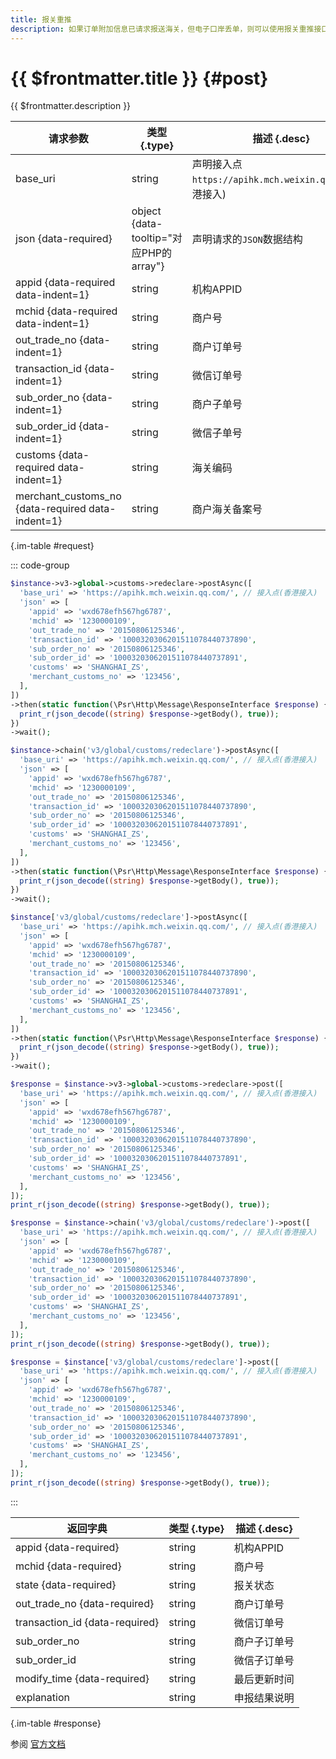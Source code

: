 ```yaml
---
title: 报关重推
description: 如果订单附加信息已请求报送海关，但电子口岸丢单，则可以使用报关重推接口重新向海关推送（订单附加信息的state必须为SUCCESS或者EXCEPT）。
---
```


# {{ $frontmatter.title }} {#post}

{{ $frontmatter.description }}

| 请求参数 | 类型 {.type} | 描述 {.desc}
| --- | --- | ---
| base_uri | string | 声明接入点`https://apihk.mch.weixin.qq.com/`(香港接入)
| json {data-required} | object {data-tooltip="对应PHP的array"} | 声明请求的`JSON`数据结构
| appid {data-required data-indent=1} | string | 机构APPID
| mchid {data-required data-indent=1} | string | 商户号
| out_trade_no {data-indent=1} | string | 商户订单号
| transaction_id {data-indent=1} | string | 微信订单号
| sub_order_no {data-indent=1} | string | 商户子单号
| sub_order_id {data-indent=1} | string | 微信子单号
| customs {data-required data-indent=1} | string | 海关编码
| merchant_customs_no {data-required data-indent=1} | string | 商户海关备案号

{.im-table #request}

::: code-group

```php [异步纯链式]
$instance->v3->global->customs->redeclare->postAsync([
  'base_uri' => 'https://apihk.mch.weixin.qq.com/', // 接入点(香港接入)
  'json' => [
    'appid' => 'wxd678efh567hg6787',
    'mchid' => '1230000109',
    'out_trade_no' => '20150806125346',
    'transaction_id' => '1000320306201511078440737890',
    'sub_order_no' => '20150806125346',
    'sub_order_id' => '1000320306201511078440737891',
    'customs' => 'SHANGHAI_ZS',
    'merchant_customs_no' => '123456',
  ],
])
->then(static function(\Psr\Http\Message\ResponseInterface $response) {
  print_r(json_decode((string) $response->getBody(), true));
})
->wait();
```

```php [异步声明式]
$instance->chain('v3/global/customs/redeclare')->postAsync([
  'base_uri' => 'https://apihk.mch.weixin.qq.com/', // 接入点(香港接入)
  'json' => [
    'appid' => 'wxd678efh567hg6787',
    'mchid' => '1230000109',
    'out_trade_no' => '20150806125346',
    'transaction_id' => '1000320306201511078440737890',
    'sub_order_no' => '20150806125346',
    'sub_order_id' => '1000320306201511078440737891',
    'customs' => 'SHANGHAI_ZS',
    'merchant_customs_no' => '123456',
  ],
])
->then(static function(\Psr\Http\Message\ResponseInterface $response) {
  print_r(json_decode((string) $response->getBody(), true));
})
->wait();
```

```php [异步属性式]
$instance['v3/global/customs/redeclare']->postAsync([
  'base_uri' => 'https://apihk.mch.weixin.qq.com/', // 接入点(香港接入)
  'json' => [
    'appid' => 'wxd678efh567hg6787',
    'mchid' => '1230000109',
    'out_trade_no' => '20150806125346',
    'transaction_id' => '1000320306201511078440737890',
    'sub_order_no' => '20150806125346',
    'sub_order_id' => '1000320306201511078440737891',
    'customs' => 'SHANGHAI_ZS',
    'merchant_customs_no' => '123456',
  ],
])
->then(static function(\Psr\Http\Message\ResponseInterface $response) {
  print_r(json_decode((string) $response->getBody(), true));
})
->wait();
```

```php [同步纯链式]
$response = $instance->v3->global->customs->redeclare->post([
  'base_uri' => 'https://apihk.mch.weixin.qq.com/', // 接入点(香港接入)
  'json' => [
    'appid' => 'wxd678efh567hg6787',
    'mchid' => '1230000109',
    'out_trade_no' => '20150806125346',
    'transaction_id' => '1000320306201511078440737890',
    'sub_order_no' => '20150806125346',
    'sub_order_id' => '1000320306201511078440737891',
    'customs' => 'SHANGHAI_ZS',
    'merchant_customs_no' => '123456',
  ],
]);
print_r(json_decode((string) $response->getBody(), true));
```

```php [同步声明式]
$response = $instance->chain('v3/global/customs/redeclare')->post([
  'base_uri' => 'https://apihk.mch.weixin.qq.com/', // 接入点(香港接入)
  'json' => [
    'appid' => 'wxd678efh567hg6787',
    'mchid' => '1230000109',
    'out_trade_no' => '20150806125346',
    'transaction_id' => '1000320306201511078440737890',
    'sub_order_no' => '20150806125346',
    'sub_order_id' => '1000320306201511078440737891',
    'customs' => 'SHANGHAI_ZS',
    'merchant_customs_no' => '123456',
  ],
]);
print_r(json_decode((string) $response->getBody(), true));
```

```php [同步属性式]
$response = $instance['v3/global/customs/redeclare']->post([
  'base_uri' => 'https://apihk.mch.weixin.qq.com/', // 接入点(香港接入)
  'json' => [
    'appid' => 'wxd678efh567hg6787',
    'mchid' => '1230000109',
    'out_trade_no' => '20150806125346',
    'transaction_id' => '1000320306201511078440737890',
    'sub_order_no' => '20150806125346',
    'sub_order_id' => '1000320306201511078440737891',
    'customs' => 'SHANGHAI_ZS',
    'merchant_customs_no' => '123456',
  ],
]);
print_r(json_decode((string) $response->getBody(), true));
```

:::

| 返回字典 | 类型 {.type} | 描述 {.desc}
| --- | --- | ---
| appid {data-required}| string | 机构APPID
| mchid {data-required}| string | 商户号
| state {data-required}| string | 报关状态
| out_trade_no {data-required}| string | 商户订单号
| transaction_id {data-required}| string | 微信订单号
| sub_order_no | string | 商户子订单号
| sub_order_id | string | 微信子订单号
| modify_time {data-required}| string | 最后更新时间
| explanation | string | 申报结果说明

{.im-table #response}

参阅 [官方文档](https://pay.weixin.qq.com/wiki/doc/api_external/ch/apis/chapter4_3_4.shtml)
